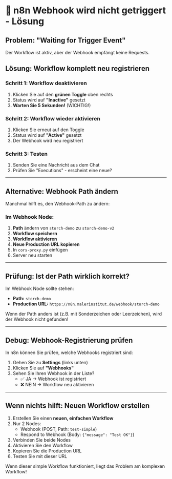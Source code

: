 # 🔧 n8n Webhook wird nicht getriggert - Lösung

## Problem: "Waiting for Trigger Event"

Der Workflow ist aktiv, aber der Webhook empfängt keine Requests.

## Lösung: Workflow komplett neu registrieren

### Schritt 1: Workflow deaktivieren
1. Klicken Sie auf den **grünen Toggle** oben rechts
2. Status wird auf **"Inactive"** gesetzt
3. **Warten Sie 5 Sekunden!** (WICHTIG!)

### Schritt 2: Workflow wieder aktivieren
1. Klicken Sie erneut auf den Toggle
2. Status wird auf **"Active"** gesetzt
3. Der Webhook wird neu registriert

### Schritt 3: Testen
1. Senden Sie eine Nachricht aus dem Chat
2. Prüfen Sie "Executions" - erscheint eine neue?

---

## Alternative: Webhook Path ändern

Manchmal hilft es, den Webhook-Path zu ändern:

### Im Webhook Node:
1. **Path** ändern von `storch-demo` zu `storch-demo-v2`
2. **Workflow speichern**
3. **Workflow aktivieren**
4. **Neue Production URL kopieren**
5. In `cors-proxy.py` einfügen
6. Server neu starten

---

## Prüfung: Ist der Path wirklich korrekt?

Im Webhook Node sollte stehen:
- **Path:** `storch-demo`
- **Production URL:** `https://n8n.malerinstitut.de/webhook/storch-demo`

Wenn der Path anders ist (z.B. mit Sonderzeichen oder Leerzeichen), wird der Webhook nicht gefunden!

---

## Debug: Webhook-Registrierung prüfen

In n8n können Sie prüfen, welche Webhooks registriert sind:

1. Gehen Sie zu **Settings** (links unten)
2. Klicken Sie auf **"Webhooks"**
3. Sehen Sie Ihren Webhook in der Liste?
   - ✅ JA → Webhook ist registriert
   - ❌ NEIN → Workflow neu aktivieren

---

## Wenn nichts hilft: Neuen Workflow erstellen

1. Erstellen Sie einen **neuen, einfachen Workflow**
2. Nur 2 Nodes:
   - Webhook (POST, Path: `test-simple`)
   - Respond to Webhook (Body: `{"message": "Test OK"}`)
3. Verbinden Sie beide Nodes
4. Aktivieren Sie den Workflow
5. Kopieren Sie die Production URL
6. Testen Sie mit dieser URL

Wenn dieser simple Workflow funktioniert, liegt das Problem am komplexen Workflow!




